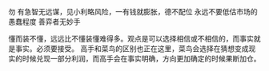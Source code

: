 勿  有急智无远谋，见小利略风险，一有钱就膨胀，德不配位
永远不要低估市场的愚蠢程度
善弈者无妙手

懂而装不懂，远远比不懂装懂难得多。观点是可以选择相信或不相信的，而事实就是事实。必须要接受。
高手和菜鸟的区别也正在这里，菜鸟会选择在猜想变成现实的时候兑现一部分利润，而高手会在事实明确，方向更加确定的时候果断加仓。